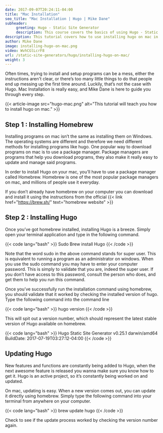 ```yaml
---
date: 2017-09-07T20:24:11-04:00
title: "Mac Installation"
seo_title: "Mac Installation | Hugo | Mike Dane"
subheader:
     greeting: Hugo - Static Site Generator
     description: This course covers the basics of using Hugo - Static Site Generator. Work your way through the articles and we'll teach you everything you need to know to create a professional and scalable website or blog!
description: This tutorial covers how to use installing hugo on mac in Hugo -  Static Site Generator.
author: Mike Dane
image: installing-hugo-on-mac.png
video: WvhCGlLcrF8
url: /static-site-generators/hugo/installing-hugo-on-mac/
weight: 3
---
```


Often times, trying to install and setup programs can be a mess, either the instructions aren't clear, or there’s too many little things to do that people end up messing up the first time around. Luckily, that’s not the case with Hugo. Mac Installation is really easy, and Mike Dane is here to guide you through every step.

{{< article-image src="hugo-mac.png" alt="This tutorial will teach you how to install hugo on mac." >}}

## Step 1 : Installing Homebrew
Installing programs on mac isn’t the same as installing them on Windows. The operating systems are different and therefore we need different methods for installing programs like hugo. One popular way to download programs on mac is to use a package manager. Package managers are programs that help you download programs, they also make it really easy to update and manage said programs.

In order to install Hugo on your mac, you’ll have to use a package manager called Homebrew. Homebrew is one of the most popular package managers on mac, and millions of people use it everyday.

If you don’t already have homebrew on your computer you can download and install it using the instructions from the official {{< link href="https://brew.sh/" text="homebrew website" >}}
## Step 2 : Installing Hugo
Once you’ve got homebrew installed, installing Hugo is a breeze. Simply open your terminal application and type in the following command.

{{< code lang="bash" >}}
Sudo Brew install Hugo
{{< /code >}}

Note that the word sudo in the above command stands for super user. This is equivalent to running a program as an administrator on windows. When you use the sudo command you may have to enter your computer password. This is simply to validate that you are, indeed the super user. If you don’t have access to this password, consult the person who does, and get them to help you run this command.

Once you’ve successfully run the installation command using homebrew, you should validate that it worked by checking the installed version of hugo. Type the following command into the command line

{{< code lang="bash" >}}
hugo version
{{< /code >}}

This will spit out a version number, which should represent the latest stable version of Hugo available on homebrew.

{{< code lang="bash" >}}
Hugo Static Site Generator v0.25.1 darwin/amd64 BuildDate: 2017-07-19T03:27:12-04:00
{{< /code >}}

## Updating Hugo
New features and functions are constantly being added to Hugo, when the next awesome feature is released you wanna make sure you know how to get it. Hugo is an active project, so it’s constantly being worked on and updated.

On mac, updating is easy. When a new version comes out, you can update it directly using homebrew. Simply type the following command into your terminal from anywhere on your computer.

{{< code lang="bash" >}}
brew update hugo
{{< /code >}}

Check to see if the update process worked by checking the version number again.
